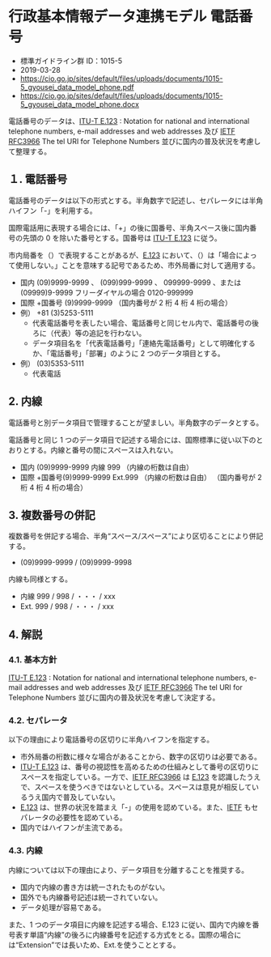# 行政基本情報データ連携モデル 電話番号

- 標準ガイドライン群 ID：1015-5
- 2019-03-28
- https://cio.go.jp/sites/default/files/uploads/documents/1015-5_gyousei_data_model_phone.pdf
- https://cio.go.jp/sites/default/files/uploads/documents/1015-5_gyousei_data_model_phone.docx

電話番号のデータは、[ITU-T E.123](用語.md#itu-t-e123) : Notation for national and international telephone numbers, e-mail addresses and web addresses 及び [IETF RFC3966](用語.md#ietf-rfc3966) The tel URI for Telephone Numbers 並びに国内の普及状況を考慮して整理する。

## １. 電話番号

電話番号のデータは以下の形式とする。半角数字で記述し、セパレータには半角ハイフン「-」を利用する。

国際電話用に表現する場合には、「+」の後に国番号、半角スペース後に国内番号の先頭の 0 を除いた番号とする。国番号は [ITU-T E.123](用語.md#itu-t-e123) に従う。

市内局番を（）で表現することがあるが、[E.123](用語.md#itu-t-e123) において、（）は「場合によって使用しない。」ことを意味する記号であるため、市外局番に対して適用する。

- 国内 (09)9999-9999 、 (099)999-9999 、 099999-9999 、または (09999)9-9999 フリーダイヤルの場合 0120-999999
- 国際 +国番号 (9)9999-9999 （国内番号が 2 桁 4 桁 4 桁の場合）
- 例） +81 (3)5253-5111
    - 代表電話番号を表したい場合、電話番号と同じセル内で、電話番号の後ろに（代表）等の追記を行わない。
    - データ項目名を「代表電話番号」「連絡先電話番号」として明確化するか、「電話番号」「部署」のように 2 つのデータ項目とする。
- 例） (03)5353-5111
    - 代表電話

## 2. 内線

電話番号と別データ項目で管理することが望ましい。半角数字のデータとする。

電話番号と同じ 1 つのデータ項目で記述する場合には、国際標準に従い以下のとおりとする。内線と番号の間にスペースは入れない。

- 国内 (09)9999-9999 内線 999 （内線の桁数は自由）
- 国際 +国番号(9)9999-9999 Ext.999 （内線の桁数は自由）
    （国内番号が 2 桁 4 桁 4 桁の場合）

## 3. 複数番号の併記

複数番号を併記する場合、半角“スペース/スペース”により区切ることにより併記する。

- (09)9999-9999 / (09)9999-9998

内線も同様とする。

- 内線 999 / 998 / ・・・ / xxx
- Ext. 999 / 998 / ・・・ / xxx

## 4. 解説

### 4.1. 基本方針

[ITU-T E.123](用語.md#itu-t-e123) : Notation for national and international telephone numbers, e-mail addresses and web addresses 及び [IETF RFC3966](用語.md#ietf-rfc3966) The tel URI for Telephone Numbers 並びに国内の普及状況を考慮して決定する。

### 4.2. セパレータ

以下の理由により電話番号の区切りに半角ハイフンを指定する。
- 市外局番の桁数に様々な場合があることから、数字の区切りは必要である。
- [ITU-T E.123](用語.md#itu-t-e123) は、番号の視認性を高めるための仕組みとして番号の区切りにスペースを指定している。一方で、[IETF RFC3966](用語.md#ietf-rfc3966) は [E.123](用語.md#itu-t-e123) を認識したうえで、スペースを使うべきではないとしている。スペースは意見が相反しているうえ国内で普及していない。
- [E.123](用語.md#itu-t-e123) は、世界の状況を踏まえ「-」の使用を認めている。また、[IETF](用語.md#ietf-rfc3966) もセパレータの必要性を認めている。
- 国内ではハイフンが主流である。

### 4.3. 内線

内線については以下の理由により、データ項目を分離することを推奨する。
- 国内で内線の書き方は統一されたものがない。
- 国外でも内線番号記述は統一されていない。
- データ処理が容易である。

また、1 つのデータ項目に内線を記述する場合、E.123 に従い、国内で内線を番号表す単語“内線”の後ろに内線番号を記述する方式をとる。国際の場合には“Extension”では長いため、Ext.を使うこととする。
